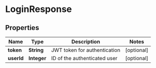 

# LoginResponse


## Properties

| Name | Type | Description | Notes |
|------------ | ------------- | ------------- | -------------|
|**token** | **String** | JWT token for authentication |  [optional] |
|**userId** | **Integer** | ID of the authenticated user |  [optional] |



